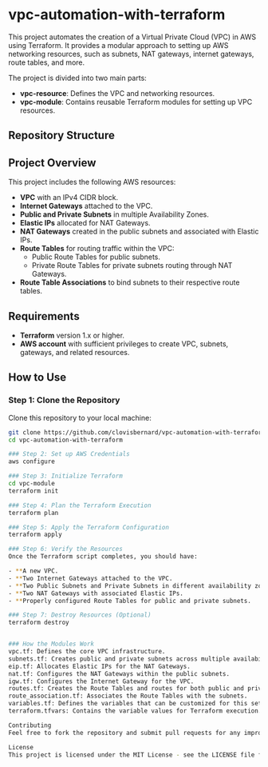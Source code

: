 # vpc-automation-with-terraform

This project automates the creation of a Virtual Private Cloud (VPC) in AWS using Terraform. It provides a modular approach to setting up AWS networking resources, such as subnets, NAT gateways, internet gateways, route tables, and more.

The project is divided into two main parts:
- **vpc-resource**: Defines the VPC and networking resources.
- **vpc-module**: Contains reusable Terraform modules for setting up VPC resources.

## Repository Structure



## Project Overview

This project includes the following AWS resources:
- **VPC** with an IPv4 CIDR block.
- **Internet Gateways** attached to the VPC.
- **Public and Private Subnets** in multiple Availability Zones.
- **Elastic IPs** allocated for NAT Gateways.
- **NAT Gateways** created in the public subnets and associated with Elastic IPs.
- **Route Tables** for routing traffic within the VPC:
  - Public Route Tables for public subnets.
  - Private Route Tables for private subnets routing through NAT Gateways.
- **Route Table Associations** to bind subnets to their respective route tables.

## Requirements

- **Terraform** version 1.x or higher.
- **AWS account** with sufficient privileges to create VPC, subnets, gateways, and related resources.

## How to Use

### Step 1: Clone the Repository
Clone this repository to your local machine:
```bash
git clone https://github.com/clovisbernard/vpc-automation-with-terraform.git
cd vpc-automation-with-terraform

### Step 2: Set up AWS Credentials
aws configure

### Step 3: Initialize Terraform
cd vpc-module
terraform init

### Step 4: Plan the Terraform Execution
terraform plan

### Step 5: Apply the Terraform Configuration
terraform apply

### Step 6: Verify the Resources
Once the Terraform script completes, you should have:

- **A new VPC.
- **Two Internet Gateways attached to the VPC.
- **Two Public Subnets and Private Subnets in different availability zones.
- **Two NAT Gateways with associated Elastic IPs.
- **Properly configured Route Tables for public and private subnets.

### Step 7: Destroy Resources (Optional)
terraform destroy


### How the Modules Work
vpc.tf: Defines the core VPC infrastructure.
subnets.tf: Creates public and private subnets across multiple availability zones.
eip.tf: Allocates Elastic IPs for the NAT Gateways.
nat.tf: Configures the NAT Gateways within the public subnets.
igw.tf: Configures the Internet Gateway for the VPC.
routes.tf: Creates the Route Tables and routes for both public and private subnets.
route_association.tf: Associates the Route Tables with the subnets.
variables.tf: Defines the variables that can be customized for this setup.
terraform.tfvars: Contains the variable values for Terraform execution.

Contributing
Feel free to fork the repository and submit pull requests for any improvements. If you encounter any issues, please open an issue on GitHub.

License
This project is licensed under the MIT License - see the LICENSE file for details.